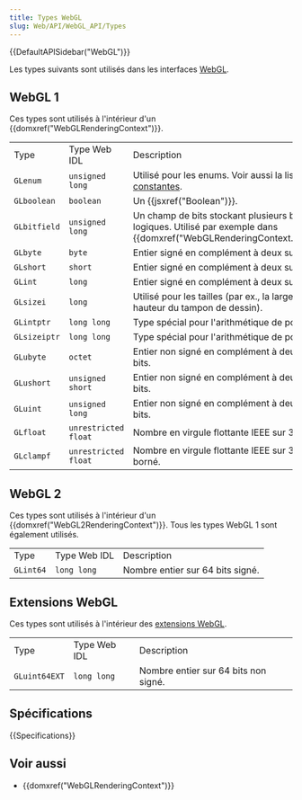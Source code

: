 ```yaml
---
title: Types WebGL
slug: Web/API/WebGL_API/Types
---
```


{{DefaultAPISidebar("WebGL")}}

Les types suivants sont utilisés dans les interfaces [WebGL](/fr-FR/docs/Web/API/WebGL_API).

## WebGL 1

Ces types sont utilisés à l'intérieur d'un {{domxref("WebGLRenderingContext")}}.

<table class="standard-table">
  <tbody>
    <tr>
      <td class="header">Type</td>
      <td class="header">Type Web IDL</td>
      <td class="header">Description</td>
    </tr>
    <tr>
      <td><code>GLenum</code></td>
      <td><code>unsigned long</code></td>
      <td>
        Utilisé pour les enums. Voir aussi la liste des <a
          href="/fr-FR/docs/Web/API/WebGL_API/Constants"
          >constantes</a
        >.
      </td>
    </tr>
    <tr>
      <td><code>GLboolean</code></td>
      <td><code>boolean</code></td>
      <td>Un {{jsxref("Boolean")}}.</td>
    </tr>
    <tr>
      <td><code>GLbitfield</code></td>
      <td><code>unsigned long</code></td>
      <td>
        Un champ de bits stockant plusieurs bits logiques. Utilisé par exemple
        dans {{domxref("WebGLRenderingContext.clear()")}}.
      </td>
    </tr>
    <tr>
      <td><code>GLbyte</code></td>
      <td><code>byte</code></td>
      <td>Entier signé en complément à deux sur 8 bits.</td>
    </tr>
    <tr>
      <td><code>GLshort</code></td>
      <td><code>short</code></td>
      <td>Entier signé en complément à deux sur 16 bits.</td>
    </tr>
    <tr>
      <td><code>GLint</code></td>
      <td><code>long</code></td>
      <td>Entier signé en complément à deux sur 32 bits.</td>
    </tr>
    <tr>
      <td><code>GLsizei</code></td>
      <td><code>long</code></td>
      <td>
        Utilisé pour les tailles (par ex., la largeur et la hauteur du tampon de
        dessin).
      </td>
    </tr>
    <tr>
      <td><code>GLintptr</code></td>
      <td><code>long long</code></td>
      <td>Type spécial pour l'arithmétique de pointeur.</td>
    </tr>
    <tr>
      <td><code>GLsizeiptr</code></td>
      <td><code>long long</code></td>
      <td>Type spécial pour l'arithmétique de pointeur.</td>
    </tr>
    <tr>
      <td><code>GLubyte</code></td>
      <td><code>octet</code></td>
      <td>Entier non signé en complément à deux sur 8 bits.</td>
    </tr>
    <tr>
      <td><code>GLushort</code></td>
      <td><code>unsigned short</code></td>
      <td>Entier non signé en complément à deux sur 16 bits.</td>
    </tr>
    <tr>
      <td><code>GLuint</code></td>
      <td><code>unsigned long</code></td>
      <td>Entier non signé en complément à deux sur 32 bits.</td>
    </tr>
    <tr>
      <td><code>GLfloat</code></td>
      <td><code>unrestricted float</code></td>
      <td>Nombre en virgule flottante IEEE sur 32 bits.</td>
    </tr>
    <tr>
      <td><code>GLclampf</code></td>
      <td><code>unrestricted float</code></td>
      <td>Nombre en virgule flottante IEEE sur 32 bits borné.</td>
    </tr>
  </tbody>
</table>

## WebGL 2

Ces types sont utilisés à l'intérieur d'un {{domxref("WebGL2RenderingContext")}}. Tous les types WebGL 1 sont également utilisés.

<table class="standard-table">
  <tbody>
    <tr>
      <td class="header">Type</td>
      <td class="header">Type Web IDL</td>
      <td class="header">Description</td>
    </tr>
    <tr>
      <td><code>GLint64</code></td>
      <td><code>long long</code></td>
      <td>Nombre entier sur 64 bits signé.</td>
    </tr>
  </tbody>
</table>

## Extensions WebGL

Ces types sont utilisés à l'intérieur des [extensions WebGL](/fr-FR/docs/Web/API/WebGL_API/Using_Extensions).

<table class="standard-table">
  <tbody>
    <tr>
      <td class="header">Type</td>
      <td class="header">Type Web IDL</td>
      <td class="header">Description</td>
    </tr>
    <tr>
      <td><code>GLuint64EXT</code></td>
      <td><code>long long</code></td>
      <td>Nombre entier sur 64 bits non signé.</td>
    </tr>
  </tbody>
</table>

## Spécifications

{{Specifications}}

## Voir aussi

- {{domxref("WebGLRenderingContext")}}
